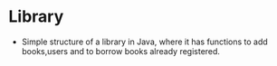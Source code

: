 ﻿# Library
- Simple structure of a library in Java, where it has functions to add books,users and to borrow books already registered.
